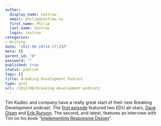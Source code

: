 ```yaml
---
author:
  display_name: zastrow
  email: philip@zastrow.co
  first_name: Philip
  last_name: Zastrow
  login: zastrow
categories:
- Writing
date: "2012-08-24T14:17:23Z"
meta: {}
parent_id: "0"
password: ""
published: true
status: publish
tags: []
title: Breaking Development Podcast
type: post
url: /2012/08/breaking-development-podcast/
---
```

<p>Tim Kadlec and company have a really great start of their new Breaking Development podcast. The <a href="http://fsm.bdconf.com/podcast/mobile-web-in-higher-ed">first episode</a> featured two EDU all-stars, <a href="http://www.twitter.com/davemolsen">Dave Olsen</a> and <a href="http://www.twitter.com/erunyon">Erik Runyon</a>. The second, and latest, features an interview with Tim on his book “<a href="http://www.amazon.com/gp/product/0321821688/ref=as_li_ss_tl?ie=UTF8&amp;camp=1789&amp;creative=390957&amp;creativeASIN=0321821688&amp;linkCode=as2&amp;tag=philandrobi-20">Implementing Responsive Design</a>”.</p>
